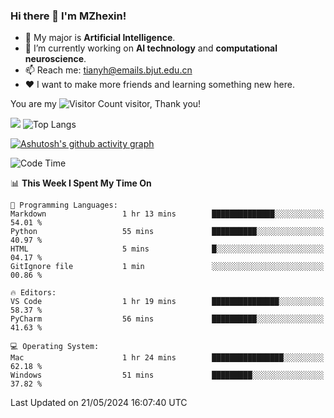 ### Hi there 👋 I'm MZhexin!

- 💬 My major is **Artificial Intelligence**.
- 🔭 I’m currently working on **AI technology** and **computational neuroscience**.
- 📫 Reach me: <tianyh@emails.bjut.edu.cn> 
- :heart: I want to make more friends and learning something new here.

You are my ![Visitor Count](https://profile-counter.glitch.me/MZhexin/count.svg) visitor, Thank you!

 ![](https://github-readme-stats.vercel.app/api?username=MZhexin&show_icons=true&theme=transparent) ![Top Langs](https://github-readme-stats.vercel.app/api/top-langs/?username=MZhexin&layout=compact&theme=tokyonight) 

[![Ashutosh's github activity graph](https://github-readme-activity-graph.vercel.app/graph?username=MZhexin)](https://github.com/ashutosh00710/github-readme-activity-graph)



<!--START_SECTION:waka-->
![Code Time](http://img.shields.io/badge/Code%20Time-276%20hrs%2035%20mins-blue)

📊 **This Week I Spent My Time On** 

```text
💬 Programming Languages: 
Markdown                 1 hr 13 mins        ██████████████░░░░░░░░░░░   54.01 % 
Python                   55 mins             ██████████░░░░░░░░░░░░░░░   40.97 % 
HTML                     5 mins              █░░░░░░░░░░░░░░░░░░░░░░░░   04.17 % 
GitIgnore file           1 min               ░░░░░░░░░░░░░░░░░░░░░░░░░   00.86 % 

🔥 Editors: 
VS Code                  1 hr 19 mins        ███████████████░░░░░░░░░░   58.37 % 
PyCharm                  56 mins             ██████████░░░░░░░░░░░░░░░   41.63 % 

💻 Operating System: 
Mac                      1 hr 24 mins        ████████████████░░░░░░░░░   62.18 % 
Windows                  51 mins             █████████░░░░░░░░░░░░░░░░   37.82 % 
```


 Last Updated on 21/05/2024 16:07:40 UTC
<!--END_SECTION:waka-->


